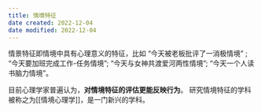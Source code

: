 ```yaml
---
title: 情境特征
date created: 2022-12-04
date modified: 2022-12-04
---
```


情景特征即情境中具有心理意义的特征，比如
“今天被老板批评了一消极情境” ;
“今天要加班完成工作-任务情境”;
“今天与女神共渡爱河两性情境”;
“今天一个人读书脑力情境”。

目前心理学家普遍认为，**对情境特征的评估更能反映行为**。
研究情境特征的学科被称之为[[情境心理学]]，是一门新兴的学科。
